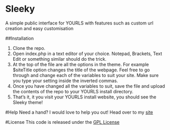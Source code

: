 # Sleeky
A simple public interface for YOURLS with features such as custom url creation and easy customisation

##Installation
1. Clone the repo.
2. Open index.php in a text editor of your choice. Notepad, Brackets, Text Edit or something similar should do the trick.
3. At the top of the file are all the options in the theme. For example $siteTitle option changes the title of the webpage. Feel free to go through and change each of the variables to suit your site. Make sure you type your setting inside the inverted commas.
4. Once you have changed all the variables to suit, save the file and upload the contents of the repo to your YOURLS install directory.
5. That’s it, it you visit your YOURLS install website, you should see the Sleeky theme!

#Help
Need a hand? I would love to help you out! Head over to my [site](http://flynntes.com/contact)

#License
This code is released under the [GPL License](https://github.com/Flynntes/Sleeky/blob/master/LICENSE.md)
